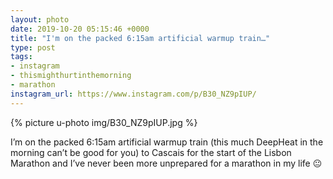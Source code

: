 ```yaml
---
layout: photo
date: 2019-10-20 05:15:46 +0000
title: "I'm on the packed 6:15am artificial warmup train…"
type: post
tags:
- instagram
- thismighthurtinthemorning
- marathon
instagram_url: https://www.instagram.com/p/B30_NZ9pIUP/
---
```


{% picture u-photo img/B30_NZ9pIUP.jpg %}

I’m on the packed 6:15am artificial warmup train (this much DeepHeat in the morning can’t be good for you) to Cascais for the start of the Lisbon Marathon and I’ve never been more unprepared for a marathon in my life 😐
